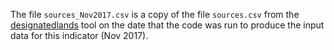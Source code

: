 The file `sources_Nov2017.csv` is a copy of the file `sources.csv` from the 
[designatedlands](https://github.com/bcgov/designatedlands) tool on the date 
that the code was run to produce the input data for this indicator (Nov 2017).
